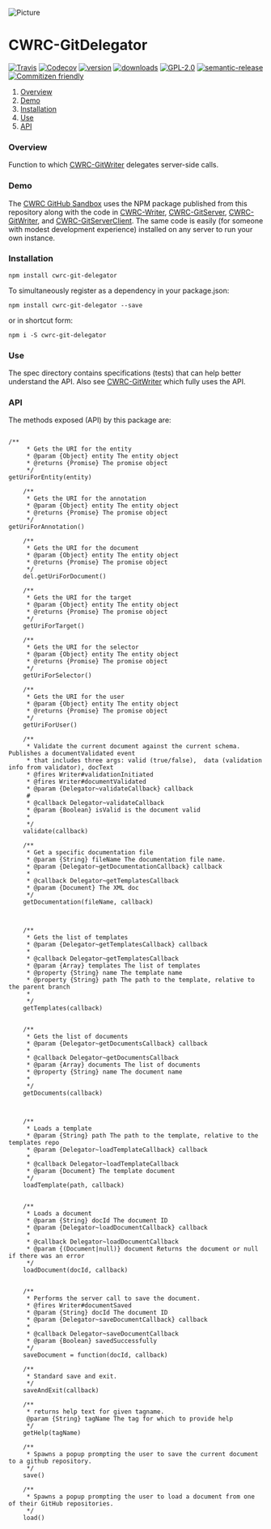 ![Picture](http://www.cwrc.ca/wp-content/uploads/2010/12/CWRC_Dec-2-10_smaller.png)

# CWRC-GitDelegator

[![Travis](https://img.shields.io/travis/jchartrand/CWRC-GitDelegator.svg)](https://travis-ci.org/jchartrand/CWRC-GitDelegator)
[![Codecov](https://img.shields.io/codecov/c/github/jchartrand/CWRC-GitDelegator.svg)](https://codecov.io/gh/jchartrand/CWRC-GitDelegator)
[![version](https://img.shields.io/npm/v/cwrc-git-delegator.svg)](http://npm.im/cwrc-git-delegator)
[![downloads](https://img.shields.io/npm/dm/cwrc-git-delegator.svg)](http://npm-stat.com/charts.html?package=cwrc-git-delegator&from=2015-08-01)
[![GPL-2.0](https://img.shields.io/npm/l/cwrc-git-delegator.svg)](http://opensource.org/licenses/GPL-2.0)
[![semantic-release](https://img.shields.io/badge/%20%20%F0%9F%93%A6%F0%9F%9A%80-semantic--release-e10079.svg)](https://github.com/semantic-release/semantic-release)
[![Commitizen friendly](https://img.shields.io/badge/commitizen-friendly-brightgreen.svg)](http://commitizen.github.io/cz-cli/)

1. [Overview](#overview)
1. [Demo](#demo)
1. [Installation](#installation)
1. [Use](#use)
1. [API](#api)

### Overview

Function to which [CWRC-GitWriter](https://github.com/jchartrand/CWRC-GitWriter) delegates server-side calls.

### Demo 

The [CWRC GitHub Sandbox](http://208.75.74.217/editor_github.html) uses the NPM package published from this repository along with the code in [CWRC-Writer](https://github.com/jchartrand/CWRC-Writer), [CWRC-GitServer](https://github.com/jchartrand/CWRC-GitServer), [CWRC-GitWriter](https://github.com/jchartrand/CWRC-GitWriter), and [CWRC-GitServerClient](https://github.com/jchartrand/CWRC-GitServerClient). The same code is easily (for someone with modest development experience) installed on any server to run your own instance.

### Installation

`npm install cwrc-git-delegator`   

To simultaneously register as a dependency in your package.json:

`npm install cwrc-git-delegator --save`   

or in shortcut form:

`npm i -S cwrc-git-delegator`

### Use

The spec directory contains specifications (tests) that can help better understand the API. Also see [CWRC-GitWriter](https://github.com/jchartrand/CWRC-GitWriter) which fully uses the API.

### API

The methods exposed (API) by this package are:

```

/**
     * Gets the URI for the entity
     * @param {Object} entity The entity object
     * @returns {Promise} The promise object
     */
getUriForEntity(entity)
    
    /**
     * Gets the URI for the annotation
     * @param {Object} entity The entity object
     * @returns {Promise} The promise object
     */
getUriForAnnotation()
    
    /**
     * Gets the URI for the document
     * @param {Object} entity The entity object
     * @returns {Promise} The promise object
     */
    del.getUriForDocument()

    /**
     * Gets the URI for the target
     * @param {Object} entity The entity object
     * @returns {Promise} The promise object
     */
    getUriForTarget()
    
    /**
     * Gets the URI for the selector
     * @param {Object} entity The entity object
     * @returns {Promise} The promise object
     */
    getUriForSelector()
    
    /**
     * Gets the URI for the user
     * @param {Object} entity The entity object
     * @returns {Promise} The promise object
     */
    getUriForUser()
    
    /**
     * Validate the current document against the current schema.  Publishes a documentValidated event
     * that includes three args: valid (true/false),  data (validation info from validator), docText 
     * @fires Writer#validationInitiated
     * @fires Writer#documentValidated
     * @param {Delegator~validateCallback} callback 
     #
     * @callback Delegator~validateCallback
     * @param {Boolean} isValid is the document valid
     * 
     */
    validate(callback)
    
    /**
     * Get a specific documentation file
     * @param {String} fileName The documentation file name.
     * @param {Delegator~getDocumentationCallback} callback
     *
     * @callback Delegator~getTemplatesCallback
     * @param {Document} The XML doc
     */
    getDocumentation(fileName, callback)
    

    
    /**
     * Gets the list of templates
     * @param {Delegator~getTemplatesCallback} callback
     *
     * @callback Delegator~getTemplatesCallback
     * @param {Array} templates The list of templates
     * @property {String} name The template name
     * @property {String} path The path to the template, relative to the parent branch
     * 
     */
    getTemplates(callback)

    
    /**
     * Gets the list of documents
     * @param {Delegator~getDocumentsCallback} callback
     *
     * @callback Delegator~getDocumentsCallback
     * @param {Array} documents The list of documents
     * @property {String} name The document name
     * 
     */
    getDocuments(callback)
     
    
    
    /**
     * Loads a template
     * @param {String} path The path to the template, relative to the templates repo
     * @param {Delegator~loadTemplateCallback} callback
     *
     * @callback Delegator~loadTemplateCallback
     * @param {Document} The template document
     */
    loadTemplate(path, callback)
     
    
    /**
     * Loads a document
     * @param {String} docId The document ID
     * @param {Delegator~loadDocumentCallback} callback
     *
     * @callback Delegator~loadDocumentCallback
     * @param {(Document|null)} document Returns the document or null if there was an error
     */
    loadDocument(docId, callback)
     
    
    /**
     * Performs the server call to save the document.
     * @fires Writer#documentSaved
     * @param {String} docId The document ID
     * @param {Delegator~saveDocumentCallback} callback
     *
     * @callback Delegator~saveDocumentCallback
     * @param {Boolean} savedSuccessfully
     */
    saveDocument = function(docId, callback)
    
    /**
     * Standard save and exit.
     */
    saveAndExit(callback) 
    
    /**
     * returns help text for given tagname.
     @param {String} tagName The tag for which to provide help
     */
    getHelp(tagName)

    /**
     * Spawns a popup prompting the user to save the current document to a github repository.
     */
    save()

    /**
     * Spawns a popup prompting the user to load a document from one of their GitHub repositories.
     */
    load()
	

```
